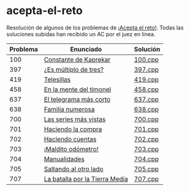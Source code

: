 # acepta-el-reto

Resolución de algunos de los problemas de [¡Acepta el reto!](https://aceptaelreto.com/). Todas las soluciones subidas han recibido un AC por el juez en línea.

| Problema | Enunciado                                                                      | Solución                                                                                                    |
| -------- | ------------------------------------------------------------------------------ | ----------------------------------------------------------------------------------------------------------- |
| 100      | [Constante de Kaprekar](https://aceptaelreto.com/problem/statement.php?id=100)| [100.cpp](https://github.com/antongomez/acepta-el-reto/blob/main/100%20Constante%20de%20Kaprekar/100.cpp) |
| 397      | [¿Es múltiplo de tres?](https://aceptaelreto.com/problem/statement.php?id=397)| [397.cpp](https://github.com/antongomez/acepta-el-reto/blob/main/397%20Es%20multiplo%20de%20tres/397.cpp) |
| 419      | [Telesillas](https://aceptaelreto.com/problem/statement.php?id=419)| [419.cpp](https://github.com/antongomez/acepta-el-reto/blob/main/419%20Telesillas/419.cpp) |
| 458      | [En la mente del timonel](https://aceptaelreto.com/problem/statement.php?id=458)| [458.cpp](https://github.com/antongomez/acepta-el-reto/blob/main/458%20En%20la%20mente%20del%20timonel/458.cpp) |
| 637      | [El telegrama más corto](https://aceptaelreto.com/problem/statement.php?id=637)| [637.cpp](https://github.com/antongomez/acepta-el-reto/blob/main/637%20El%20telegrama%20mas%20corto/637.cpp) |
| 638      | [Familia numerosa](https://aceptaelreto.com/problem/statement.php?id=638)      | [638.cpp](https://github.com/antongomez/acepta-el-reto/blob/main/638%20Familia%20numerosa/638.cpp) |
| 700      | [Las series más vistas](https://aceptaelreto.com/problem/statement.php?id=700) | [700.cpp](https://github.com/antongomez/acepta-el-reto/blob/main/700%20Las%20series%20mas%20vistas/700.cpp) |
| 701      | [Haciendo la compra](https://aceptaelreto.com/problem/statement.php?id=701)    | [701.cpp](https://github.com/antongomez/acepta-el-reto/blob/main/701%20Haciendo%20la%20compra/701.cpp)      |
| 702      | [Haciendo cuentas](https://aceptaelreto.com/problem/statement.php?id=702)      | [702.cpp](https://github.com/antongomez/acepta-el-reto/blob/main/702%20Haciendo%20cuentas/702.cpp)          |
| 703      | [¡Maldito odómetro!](https://aceptaelreto.com/problem/statement.php?id=703)    | [703.cpp](https://github.com/antongomez/acepta-el-reto/blob/main/703%20Maldito%20odometro/703.cpp)          |
| 704      | [Manualidades](https://aceptaelreto.com/problem/statement.php?id=704)          | [704.cpp](https://github.com/antongomez/acepta-el-reto/blob/main/704%20Manualidades/704.cpp)                |
| 705      | [Saltando al otro lado](https://aceptaelreto.com/problem/statement.php?id=705) | [705.cpp](https://github.com/antongomez/acepta-el-reto/blob/main/705%20Saltando%20al%20otro%20lado/705.cpp) |
| 707      | [La batalla por la Tierra Media](https://aceptaelreto.com/problem/statement.php?id=707)| [707.cpp](https://github.com/antongomez/acepta-el-reto/blob/main/707%20La%20batalla%20por%20la%20Tierra%20Media/707.cpp) |
